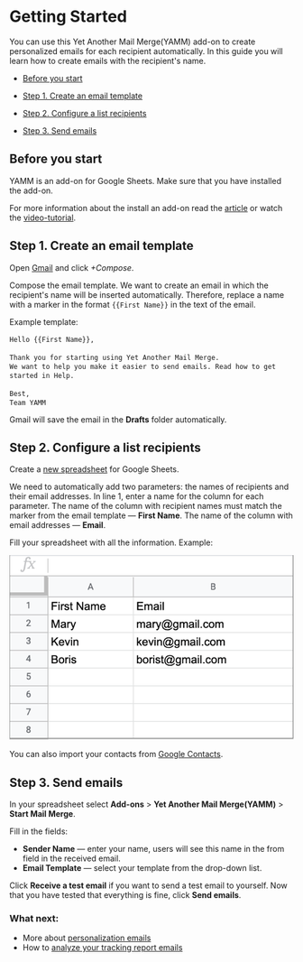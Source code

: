 # Getting Started

You can use this Yet Another Mail Merge(YAMM) add-on to create personalized emails for each recipient automatically.
In this guide you will learn how to create emails with the recipient's name.

* [Before you start](#before-you-start)

* [Step 1. Create an email template](#step-1-create-an-email-template)

* [Step 2. Configure a list recipients](#step-2-configure-a-list-recipients)

* [Step 3. Send emails](#step-3-send-emails)

## Before you start

YAMM is an add-on for Google Sheets. Make sure that you have installed the add-on.


For more information about the install an add-on read the [article](https://support.yet-another-mail-merge.com/hc/en-us/sections/202481589-Install-YAMM) or watch the [video-tutorial](https://youtu.be/o2Jh1ABd7XM).

## Step 1. Create an email template

Open [Gmail](https://mail.google.com/) and click *+Compose*. 

Compose the email template. We want to create an email in which the recipient's name will be inserted automatically. Therefore, replace a name with a marker in the format `{{First Name}}` in the text of the email. 

Example template:

```
Hello {{First Name}},

Thank you for starting using Yet Another Mail Merge. 
We want to help you make it easier to send emails. Read how to get started in Help.

Best,
Team YAMM

```

Gmail will save the email in the **Drafts** folder automatically. 

## Step 2. Configure a list recipients

Create a [new spreadsheet](https://docs.google.com/spreadsheets/u/0/?tgif=c) for Google Sheets.

We need to automatically add two parameters: the names of recipients and their email addresses. In line 1, enter a name for the column for each parameter. The name of the column with recipient names must match the marker from the email template — **First Name**. The name of the column with email addresses — **Email**.

Fill your spreadsheet with all the information. Example:

![](/images/yamm-step3.png)

You can also import your contacts from [Google Contacts](https://support.yet-another-mail-merge.com/hc/en-us/articles/211751125-Import-your-contacts-from-Google-Contacts). 

## Step 3. Send emails

In your spreadsheet select **Add-ons** > **Yet Another Mail Merge(YAMM)** > **Start Mail Merge**.

Fill in the fields:

* **Sender Name** — enter your name, users will see this name in the from field in the received email.
* **Email Template** — select your template from the drop-down list.

Click **Receive a test email** if you want to send a test email to yourself. Now that you have tested that everything is fine, click **Send emails**.

### What next:

* More about [personalization emails](https://support.yet-another-mail-merge.com/hc/en-us/sections/202544725-Personalize-Your-Email)
* How to [analyze your tracking report emails](https://support.yet-another-mail-merge.com/hc/en-us/articles/115000786545-Analyze-your-tracking-report-emails-to-do-better-campaigns)



